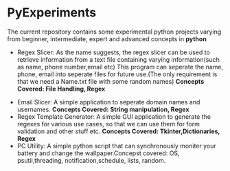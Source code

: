 # PyExperiments
The current repository contains some experimental python projects varying from beginner, intermediate, expert and advanced concepts in <b>python</b>
<ul>
<li>Regex Slicer: As the name suggests, the regex slicer can be used to retrieve information from a text file containing varying information(such as name, phone number,email etc)
This program can seperate the name, phone, email into seperate files for future use.(The only requirement is that we need a Name.txt file with some random names)
<b>Concepts Covered: File Handling, Regex</b></li>
</ul>
<ul>
<li>Email Slicer: A simple application to seperate domain names and usernames.
<b>Concepts Covered: String manipulation, Regex</b></li>
<li>Regex Template Generator: A simple GUI application to generate the regexes for various use cases, so that we can use them for form validation and other stuff etc.
<b>Concepts Covered: Tkinter,Dictionaries, Regex</b></li>
<li>PC Utility: A simple python script that can synchronously moniter your battery and change the wallpaper.Concepst covered: OS, psutil,threading, notification,schedule, lists, random.</b></li>
</ul>
